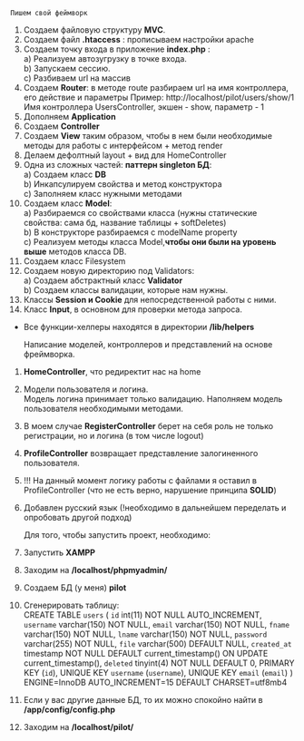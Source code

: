     Пишем свой феймворк
1. Создаем файловую структуру <b>MVC</b>.
2. Создаем файл <b>.htaccess</b> : прописываем настройки apache
3. Создаем точку входа в приложение <b>index.php</b> : \
    a) Реализуем автозугрузку в точке входа. \
    b) Запускаем сессию. \
    с) Разбиваем url на массив
4. Создаем <b>Router</b>: в методе route разбираем url на имя контроллера, его действие и параметры
    Пример: http://localhost/pilot/users/show/1 \
    Имя контроллера UsersController, экшен - show, параметр - 1
5. Дополняем <b>Application</b>
6. Создаем <b>Controller</b>
7. Создаем <b>View</b> таким образом, чтобы в нем были необходимые методы для работы с интерфейсом + метод render
8. Делаем дефолтный layout + вид для HomeController
9. Одна из сложных частей: <b>паттерн singleton БД</b>: \
    a) Создаем класс <b>DB</b> \
    b) Инкапсулируем свойства и метод конструктора \
    c) Заполняем класс нужными методами
10. Создаем класс <b>Model</b>: \
    a) Разбираемся со свойствами класса (нужны статические свойства: сама бд, название таблицы + softDeletes) \
    b) В конструкторе разбираемся с modelName property \
    c) Реализуем методы класса Model,<b>чтобы они были на уровень выше</b> методов класса DB.
11. Создаем класс </b>Filesystem</b>
12. Создаем новую директорию под Validators: \
    a) Создаем абстрактный класс <b>Validator</b> \
    b) Создаем классы валидации, которые нам нужны.
13. Классы <b>Session и Cookie</b> для непосредственной работы с ними.
14. Класс <b>Input</b>, в основном для проверки метода запроса.
* Все функции-хелперы находятся в директории <b>/lib/helpers</b>

   
    Написание моделей, контроллеров и представлений на основе фреймворка.
    
1.  <b>HomeController</b>, что редиректит нас на home
2.  Модели пользователя и логина. \
    Модель логина принимает только валидацию. Наполняем модель пользователя необходимыми методами.
3. В моем случае <b>RegisterController</b> берет на себя роль не только регистрации, но и логина (в том числе logout)
4. <b>ProfileController</b> возвращает представление залогиненного пользователя.
5. !!! На данный момент логику работы с файлами я оставил в ProfileController (что не есть верно, нарушение принципа <b>SOLID</b>)
6. Добавлен русский язык (!необходимо в дальнейшем переделать и опробовать другой подход)


    Для того, чтобы запустить проект, необходимо:

1. Запустить <b>XAMPP</b>
2. Заходим на <b>/localhost/phpmyadmin/</b>
3. Создаем БД (у меня) <b>pilot</b>
4. Сгенерировать таблицу: \
CREATE TABLE `users` (
 `id` int(11) NOT NULL AUTO_INCREMENT,
 `username` varchar(150) NOT NULL,
 `email` varchar(150) NOT NULL,
 `fname` varchar(150) NOT NULL,
 `lname` varchar(150) NOT NULL,
 `password` varchar(255) NOT NULL,
 `file` varchar(500) DEFAULT NULL,
 `created_at` timestamp NOT NULL DEFAULT current_timestamp() ON UPDATE current_timestamp(),
 `deleted` tinyint(4) NOT NULL DEFAULT 0,
 PRIMARY KEY (`id`),
 UNIQUE KEY `username` (`username`),
 UNIQUE KEY `email` (`email`)
) ENGINE=InnoDB AUTO_INCREMENT=15 DEFAULT CHARSET=utf8mb4
5. Если у вас другие данные БД, то их можно спокойно найти в <b>/app/config/config.php</b>
6. Заходим на <b>/localhost/pilot/</b>
